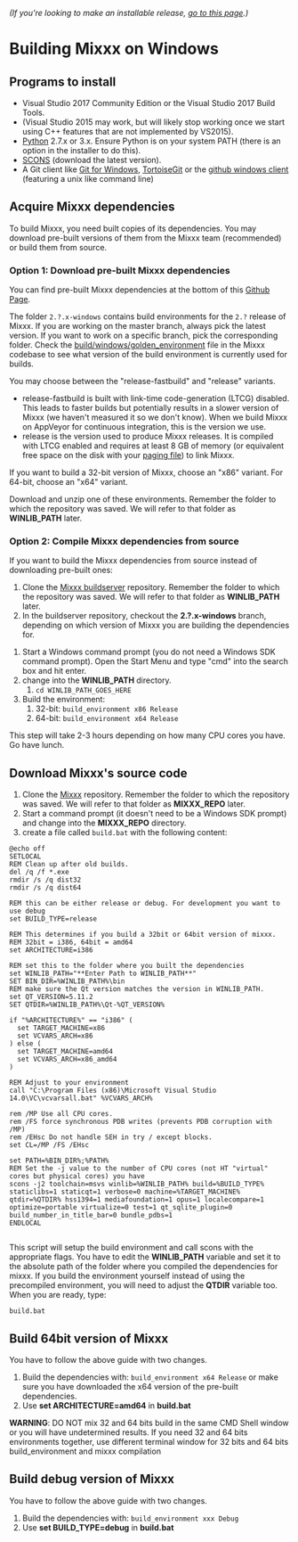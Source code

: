 *(If you're looking to make an installable release, [go to this
page](Build%20Windows%20installer).)*

# Building Mixxx on Windows

## Programs to install

  - Visual Studio 2017 Community Edition or the Visual Studio 2017 Build
    Tools.
  - (Visual Studio 2015 may work, but will likely stop working once we
    start using C++ features that are not implemented by VS2015).
  - [Python](http://python.org/download/) 2.7.x or 3.x. Ensure Python is
    on your system PATH (there is an option in the installer to do
    this).
  - [SCONS](http://scons.org/pages/download.html) (download the latest
    version).
  - A Git client like [Git for
    Windows](https://git-scm.com/download/win),
    [TortoiseGit](https://code.google.com/p/tortoisegit/) or the [github
    windows
    client](http://github-windows.s3.amazonaws.com/GitHubSetup.exe)
    (featuring a unix like command line)

## Acquire Mixxx dependencies

To build Mixxx, you need built copies of its dependencies. You may
download pre-built versions of them from the Mixxx team (recommended) or
build them from source.

### Option 1: Download pre-built Mixxx dependencies

You can find pre-built Mixxx dependencies at the bottom of this [Github
Page](https://github.com/mixxxdj/buildserver).

The folder `2.?.x-windows` contains build environments for the `2.?`
release of Mixxx. If you are working on the master branch, always pick
the latest version. If you want to work on a specific branch, pick the
corresponding folder. Check the
[build/windows/golden\_environment](https://github.com/mixxxdj/mixxx/blob/master/build/windows/golden_environment)
file in the Mixxx codebase to see what version of the build environment
is currently used for builds.

You may choose between the "release-fastbuild" and "release" variants.

  - release-fastbuild is built with link-time code-generation (LTCG)
    disabled. This leads to faster builds but potentially results in a
    slower version of Mixxx (we haven't measured it so we don't know).
    When we build Mixxx on AppVeyor for continuous integration, this is
    the version we use.
  - release is the version used to produce Mixxx releases. It is
    compiled with LTCG enabled and requires at least 8 GB of memory (or
    equivalent free space on the disk with your [paging
    file](https://www.howtogeek.com/126430/htg-explains-what-is-the-windows-page-file-and-should-you-disable-it/))
    to link Mixxx.

If you want to build a 32-bit version of Mixxx, choose an "x86" variant.
For 64-bit, choose an "x64" variant.

Download and unzip one of these environments. Remember the folder to
which the repository was saved. We will refer to that folder as
**WINLIB\_PATH** later.

### Option 2: Compile Mixxx dependencies from source

If you want to build the Mixxx dependencies from source instead of
downloading pre-built ones:

1.  Clone the [Mixxx
    buildserver](https://github.com/mixxxdj/buildserver) repository.
    Remember the folder to which the repository was saved. We will refer
    to that folder as **WINLIB\_PATH** later.
2.  In the buildserver repository, checkout the **2.?.x-windows**
    branch, depending on which version of Mixxx you are building the
    dependencies for.

<!-- end list -->

1.  Start a Windows command prompt (you do not need a Windows SDK
    command prompt). Open the Start Menu and type "cmd" into the search
    box and hit enter. 
2.  change into the **WINLIB\_PATH** directory.
    1.  `cd WINLIB_PATH_GOES_HERE`
3.  Build the environment:
    1.  32-bit: `build_environment x86 Release`
    2.  64-bit: `build_environment x64 Release`

This step will take 2-3 hours depending on how many CPU cores you have.
Go have lunch.

## Download Mixxx's source code

1.  Clone the [Mixxx](https://github.com/mixxxdj/mixxx.git) repository.
    Remember the folder to which the repository was saved. We will refer
    to that folder as **MIXXX\_REPO** later.
2.  Start a command prompt (it doesn't need to be a Windows SDK prompt)
    and change into the **MIXXX\_REPO** directory.
3.  create a file called `build.bat` with the following content:

<!-- end list -->

``` 
@echo off
SETLOCAL
REM Clean up after old builds.
del /q /f *.exe
rmdir /s /q dist32
rmdir /s /q dist64

REM this can be either release or debug. For development you want to use debug
set BUILD_TYPE=release

REM This determines if you build a 32bit or 64bit version of mixxx. 
REM 32bit = i386, 64bit = amd64
set ARCHITECTURE=i386

REM set this to the folder where you built the dependencies
set WINLIB_PATH="**Enter Path to WINLIB_PATH**"
SET BIN_DIR=%WINLIB_PATH%\bin
REM make sure the Qt version matches the version in WINLIB_PATH.
set QT_VERSION=5.11.2
SET QTDIR=%WINLIB_PATH%\Qt-%QT_VERSION%

if "%ARCHITECTURE%" == "i386" (
  set TARGET_MACHINE=x86
  set VCVARS_ARCH=x86
) else ( 
  set TARGET_MACHINE=amd64
  set VCVARS_ARCH=x86_amd64
)

REM Adjust to your environment
call "C:\Program Files (x86)\Microsoft Visual Studio 14.0\VC\vcvarsall.bat" %VCVARS_ARCH%

rem /MP Use all CPU cores.
rem /FS force synchronous PDB writes (prevents PDB corruption with /MP)
rem /EHsc Do not handle SEH in try / except blocks.
set CL=/MP /FS /EHsc

set PATH=%BIN_DIR%;%PATH%
REM Set the -j value to the number of CPU cores (not HT "virtual" cores but physical cores) you have
scons -j2 toolchain=msvs winlib=%WINLIB_PATH% build=%BUILD_TYPE% staticlibs=1 staticqt=1 verbose=0 machine=%TARGET_MACHINE% qtdir=%QTDIR% hss1394=1 mediafoundation=1 opus=1 localecompare=1 optimize=portable virtualize=0 test=1 qt_sqlite_plugin=0 build_number_in_title_bar=0 bundle_pdbs=1
ENDLOCAL
 
```

This script will setup the build environment and call scons with the
appropriate flags. You have to edit the **WINLIB\_PATH** variable and
set it to the absolute path of the folder where you compiled the
dependencies for mixxx. If you build the environment yourself instead of
using the precompiled environment, you will need to adjust the **QTDIR**
variable too. When you are ready, type:

    build.bat

## Build 64bit version of Mixxx

You have to follow the above guide with two changes.

1.  Build the dependencies with: `build_environment x64 Release` or make
    sure you have downloaded the x64 version of the pre-built
    dependencies.
2.  Use **set ARCHITECTURE=amd64** in **build.bat**

**WARNING**: DO NOT mix 32 and 64 bits build in the same CMD Shell
window or you will have undetermined results. If you need 32 and 64 bits
environments together, use different terminal window for 32 bits and 64
bits build\_environment and mixxx compilation

## Build debug version of Mixxx

You have to follow the above guide with two changes.

1.  Build the dependencies with: `build_environment xxx Debug`
2.  Use **set BUILD\_TYPE=debug** in **build.bat**
